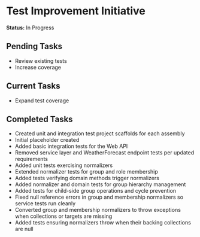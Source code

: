 # Test Improvement Initiative

**Status:** In Progress

## Pending Tasks
- Review existing tests
- Increase coverage

## Current Tasks
- Expand test coverage

## Completed Tasks
- Created unit and integration test project scaffolds for each assembly
- Initial placeholder created
- Added basic integration tests for the Web API
- Removed service layer and WeatherForecast endpoint tests per updated requirements
- Added unit tests exercising normalizers
- Extended normalizer tests for group and role membership
- Added tests verifying domain methods trigger normalizers
- Added normalizer and domain tests for group hierarchy management
- Added tests for child-side group operations and cycle prevention
- Fixed null reference errors in group and membership normalizers so service tests run cleanly
- Converted group and membership normalizers to throw exceptions when collections or targets are missing
- Added tests ensuring normalizers throw when their backing collections are null

